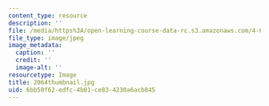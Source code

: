 ```yaml
---
content_type: resource
description: ''
file: /media/https%3A/open-learning-course-data-rc.s3.amazonaws.com/4-614-religious-architecture-and-islamic-cultures-fall-2002/6bb50f62edfc4b01ce834230a6acb845_2064thumbnail.jpg
file_type: image/jpeg
image_metadata:
  caption: ''
  credit: ''
  image-alt: ''
resourcetype: Image
title: 2064thumbnail.jpg
uid: 6bb50f62-edfc-4b01-ce83-4230a6acb845
---
```

